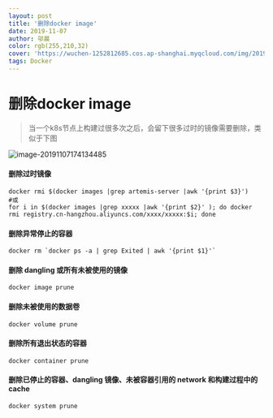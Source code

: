 ```yaml
---
layout: post
title: '删除docker image'
date: 2019-11-07
author: 邬晨
color: rgb(255,210,32)
cover: 'https://wuchen-1252812685.cos.ap-shanghai.myqcloud.com/img/2019-11-07/th.jpg'
tags: Docker
---
```






# 删除docker image

> 当一个k8s节点上构建过很多次之后，会留下很多过时的镜像需要删除，类似于下图

![image-20191107174134485](https://wuchen-1252812685.cos.ap-shanghai.myqcloud.com/img/2019-11-07/image-20191107174134485.png )

#### 删除过时镜像

```shell
docker rmi $(docker images |grep artemis-server |awk '{print $3}')
#或
for i in $(docker images |grep xxxxx |awk '{print $2}' ); do docker rmi registry.cn-hangzhou.aliyuncs.com/xxxx/xxxxx:$i; done
```

#### 删除异常停止的容器

```shell
docker rm `docker ps -a | grep Exited | awk '{print $1}'`
```

####  删除 dangling 或所有未被使用的镜像 

```shell
docker image prune 
```

#### 删除未被使用的数据卷

```shell
docker volume prune
```

####  删除所有退出状态的容器 

```shell
docker container prune
```

####  删除已停止的容器、dangling 镜像、未被容器引用的 network 和构建过程中的 cache 

```shell
docker system prune
```

